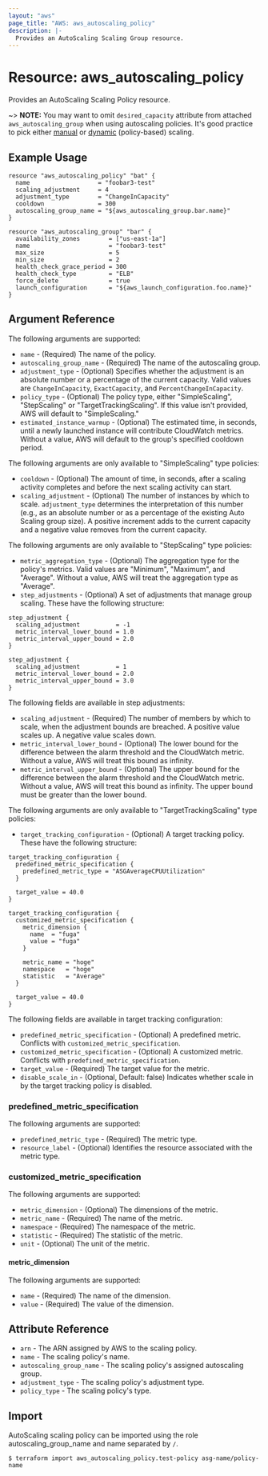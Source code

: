 ```yaml
---
layout: "aws"
page_title: "AWS: aws_autoscaling_policy"
description: |-
  Provides an AutoScaling Scaling Group resource.
---
```


# Resource: aws_autoscaling_policy

Provides an AutoScaling Scaling Policy resource.

~> **NOTE:** You may want to omit `desired_capacity` attribute from attached `aws_autoscaling_group`
when using autoscaling policies. It's good practice to pick either
[manual](https://docs.aws.amazon.com/AutoScaling/latest/DeveloperGuide/as-manual-scaling.html)
or [dynamic](https://docs.aws.amazon.com/AutoScaling/latest/DeveloperGuide/as-scale-based-on-demand.html)
(policy-based) scaling.

## Example Usage

```hcl
resource "aws_autoscaling_policy" "bat" {
  name                   = "foobar3-test"
  scaling_adjustment     = 4
  adjustment_type        = "ChangeInCapacity"
  cooldown               = 300
  autoscaling_group_name = "${aws_autoscaling_group.bar.name}"
}

resource "aws_autoscaling_group" "bar" {
  availability_zones        = ["us-east-1a"]
  name                      = "foobar3-test"
  max_size                  = 5
  min_size                  = 2
  health_check_grace_period = 300
  health_check_type         = "ELB"
  force_delete              = true
  launch_configuration      = "${aws_launch_configuration.foo.name}"
}
```

## Argument Reference

The following arguments are supported:

* `name` - (Required) The name of the policy.
* `autoscaling_group_name` - (Required) The name of the autoscaling group.
* `adjustment_type` - (Optional) Specifies whether the adjustment is an absolute number or a percentage of the current capacity. Valid values are `ChangeInCapacity`, `ExactCapacity`, and `PercentChangeInCapacity`.
* `policy_type` - (Optional) The policy type, either "SimpleScaling", "StepScaling" or "TargetTrackingScaling". If this value isn't provided, AWS will default to "SimpleScaling."
* `estimated_instance_warmup` - (Optional) The estimated time, in seconds, until a newly launched instance will contribute CloudWatch metrics. Without a value, AWS will default to the group's specified cooldown period.

The following arguments are only available to "SimpleScaling" type policies:

* `cooldown` - (Optional) The amount of time, in seconds, after a scaling activity completes and before the next scaling activity can start.
* `scaling_adjustment` - (Optional) The number of instances by which to scale. `adjustment_type` determines the interpretation of this number (e.g., as an absolute number or as a percentage of the existing Auto Scaling group size). A positive increment adds to the current capacity and a negative value removes from the current capacity.

The following arguments are only available to "StepScaling" type policies:

* `metric_aggregation_type` - (Optional) The aggregation type for the policy's metrics. Valid values are "Minimum", "Maximum", and "Average". Without a value, AWS will treat the aggregation type as "Average".
* `step_adjustments` - (Optional) A set of adjustments that manage
group scaling. These have the following structure:

```hcl
step_adjustment {
  scaling_adjustment          = -1
  metric_interval_lower_bound = 1.0
  metric_interval_upper_bound = 2.0
}

step_adjustment {
  scaling_adjustment          = 1
  metric_interval_lower_bound = 2.0
  metric_interval_upper_bound = 3.0
}
```

The following fields are available in step adjustments:

* `scaling_adjustment` - (Required) The number of members by which to
scale, when the adjustment bounds are breached. A positive value scales
up. A negative value scales down.
* `metric_interval_lower_bound` - (Optional) The lower bound for the
difference between the alarm threshold and the CloudWatch metric.
Without a value, AWS will treat this bound as infinity.
* `metric_interval_upper_bound` - (Optional) The upper bound for the
difference between the alarm threshold and the CloudWatch metric.
Without a value, AWS will treat this bound as infinity. The upper bound
must be greater than the lower bound.

The following arguments are only available to "TargetTrackingScaling" type policies:

* `target_tracking_configuration` - (Optional) A target tracking policy. These have the following structure:

```hcl
target_tracking_configuration {
  predefined_metric_specification {
    predefined_metric_type = "ASGAverageCPUUtilization"
  }

  target_value = 40.0
}

target_tracking_configuration {
  customized_metric_specification {
    metric_dimension {
      name  = "fuga"
      value = "fuga"
    }

    metric_name = "hoge"
    namespace   = "hoge"
    statistic   = "Average"
  }

  target_value = 40.0
}
```

The following fields are available in target tracking configuration:

* `predefined_metric_specification` - (Optional) A predefined metric. Conflicts with `customized_metric_specification`.
* `customized_metric_specification` - (Optional) A customized metric. Conflicts with `predefined_metric_specification`.
* `target_value` - (Required) The target value for the metric.
* `disable_scale_in` - (Optional, Default: false) Indicates whether scale in by the target tracking policy is disabled.

### predefined_metric_specification

The following arguments are supported:

* `predefined_metric_type` - (Required) The metric type.
* `resource_label` - (Optional) Identifies the resource associated with the metric type.

### customized_metric_specification

The following arguments are supported:

* `metric_dimension` - (Optional) The dimensions of the metric.
* `metric_name` - (Required) The name of the metric.
* `namespace` - (Required) The namespace of the metric.
* `statistic` - (Required) The statistic of the metric.
* `unit` - (Optional) The unit of the metric.

#### metric_dimension

The following arguments are supported:

* `name` - (Required) The name of the dimension.
* `value` - (Required) The value of the dimension.

## Attribute Reference

* `arn` - The ARN assigned by AWS to the scaling policy.
* `name` - The scaling policy's name.
* `autoscaling_group_name` - The scaling policy's assigned autoscaling group.
* `adjustment_type` - The scaling policy's adjustment type.
* `policy_type` - The scaling policy's type.

## Import

AutoScaling scaling policy can be imported using the role autoscaling_group_name and name separated by `/`.

```
$ terraform import aws_autoscaling_policy.test-policy asg-name/policy-name
```
